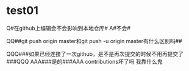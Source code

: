 # test01
Q#在github上编辑会不会影响到本地仓库#
A#不会#

QQ##git push origin master和git push -u origin master有什么区别吗##

QQQ###如果已经连接了一次github，是不是再次提交的时候不用再提交了###QQQ
AAA###是的###AAA
contributions坏了吗
我靠什么鬼
